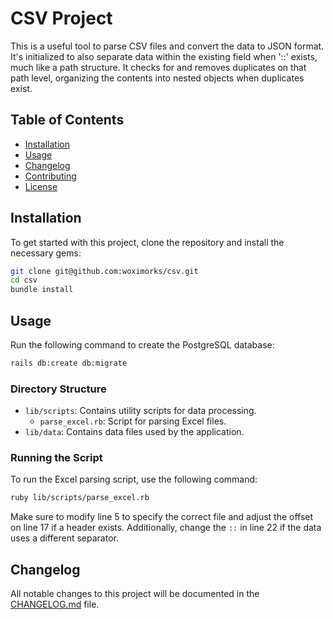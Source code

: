 # CSV Project

This is a useful tool to parse CSV files and convert the data to JSON format. It's initialized to also separate data within the existing field when '::' exists, much like a path structure. It checks for and removes duplicates on that path level, organizing the contents into nested objects when duplicates exist.

## Table of Contents

- [Installation](#installation)
- [Usage](#usage)
- [Changelog](#changelog)
- [Contributing](#contributing)
- [License](#license)

## Installation

To get started with this project, clone the repository and install the necessary gems:

```bash
git clone git@github.com:woximorks/csv.git
cd csv
bundle install
```

## Usage

Run the following command to create the PostgreSQL database:

```bash
rails db:create db:migrate
```

### Directory Structure

- `lib/scripts`: Contains utility scripts for data processing.
  - `parse_excel.rb`: Script for parsing Excel files.
- `lib/data`: Contains data files used by the application.

### Running the Script

To run the Excel parsing script, use the following command:

```bash
ruby lib/scripts/parse_excel.rb
```

Make sure to modify line 5 to specify the correct file and adjust the offset on line 17 if a header exists. Additionally, change the `::` in line 22 if the data uses a different separator.

## Changelog

All notable changes to this project will be documented in the [CHANGELOG.md](CHANGELOG.md) file.